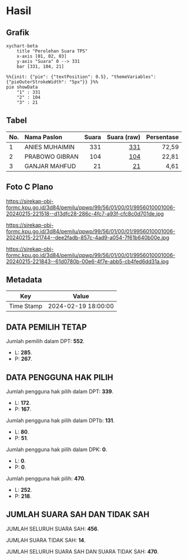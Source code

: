 # Hasil

## Grafik

```mermaid
xychart-beta
    title "Perolehan Suara TPS"
    x-axis [01, 02, 03]
    y-axis "Suara" 0 --> 331
    bar [331, 104, 21]
```

```mermaid
%%{init: {"pie": {"textPosition": 0.5}, "themeVariables": {"pieOuterStrokeWidth": "5px"}} }%%
pie showData
    "1" : 331
    "2" : 104
    "3" : 21
```

## Tabel

| No. | Nama Paslon    | Suara | Suara (raw) | Persentase |
|:--- |:-------------- | -----:| -----------:| ----------:|
| 1   | ANIES MUHAIMIN | 331   | [331][p-1]  | 72,59      |
| 2   | PRABOWO GIBRAN | 104   | [104][p-2]  | 22,81      |
| 3   | GANJAR MAHFUD  | 21    | [21][p-3]   | 4,61       |


[p-1]: https://github.com/gigit-pemilu/pemilu-2024-99-luar-negeri/blob/main/pilpres/hitung-suara/sub/99-luar-negeri/sub/56-kairo-mesir/sub/01-kairo-mesir/sub/0001-kairo-mesir/sub/006-tps-005/sub/paslon-1.txt
[p-2]: https://github.com/gigit-pemilu/pemilu-2024-99-luar-negeri/blob/main/pilpres/hitung-suara/sub/99-luar-negeri/sub/56-kairo-mesir/sub/01-kairo-mesir/sub/0001-kairo-mesir/sub/006-tps-005/sub/paslon-2.txt
[p-3]: https://github.com/gigit-pemilu/pemilu-2024-99-luar-negeri/blob/main/pilpres/hitung-suara/sub/99-luar-negeri/sub/56-kairo-mesir/sub/01-kairo-mesir/sub/0001-kairo-mesir/sub/006-tps-005/sub/paslon-3.txt

## Foto C Plano

https://sirekap-obj-formc.kpu.go.id/3d84/pemilu/ppwp/99/56/01/00/01/9956010001006-20240215-221518--d13dfc28-286c-4fc7-a93f-cfc8c0d701de.jpg

https://sirekap-obj-formc.kpu.go.id/3d84/pemilu/ppwp/99/56/01/00/01/9956010001006-20240215-221744--dee2fadb-857c-4ad9-a054-7f61b640b00e.jpg

https://sirekap-obj-formc.kpu.go.id/3d84/pemilu/ppwp/99/56/01/00/01/9956010001006-20240215-221843--61d0780b-00e6-4f7e-abb5-cb4fed6dd31a.jpg


## Metadata

| Key        | Value               |
| ---------- | ------------------- |
| Time Stamp | 2024-02-19 18:00:00 |


## DATA PEMILIH TETAP

Jumlah pemilih dalam DPT: **552**.
 * L: **285**.
 * P: **267**.

## DATA PENGGUNA HAK PILIH

Jumlah pengguna hak pilih dalam DPT: **339**.
 * L: **172**.
 * P: **167**.

Jumlah pengguna hak pilih dalam DPTb: **131**.
 * L: **80**.
 * P: **51**.

Jumlah pengguna hak pilih dalam DPK: **0**.
 * L: **0**.
 * P: **0**.

Jumlah pengguna hak pilih: **470**.
 * L: **252**.
 * P: **218**.

## JUMLAH SUARA SAH DAN TIDAK SAH

JUMLAH SELURUH SUARA SAH: **456**.

JUMLAH SUARA TIDAK SAH: **14**.

JUMLAH SELURUH SUARA SAH DAN SUARA TIDAK SAH: **470**.


